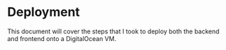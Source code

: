 # Deployment

This document will cover the steps that I took to deploy both the backend and frontend onto a DigitalOcean VM.